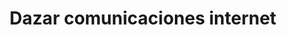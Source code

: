 ---
title: "Dazar comunicaciones internet"
url: /barbosa/dazar-comunicaciones-internet/
shop: teléfono móvil
---